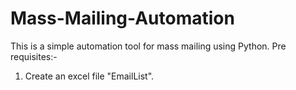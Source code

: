 # Mass-Mailing-Automation
This is a simple automation tool for mass mailing using Python.
Pre requisites:-
  1) Create an excel file "EmailList".

